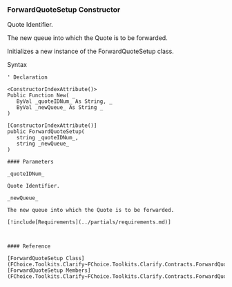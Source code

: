 ﻿### ForwardQuoteSetup Constructor

Quote Identifier.

The new queue into which the Quote is to be forwarded.

Initializes a new instance of the ForwardQuoteSetup class.

Syntax

```vbnet
' Declaration

<ConstructorIndexAttribute()>
Public Function New( _
   ByVal _quoteIDNum_ As String, _
   ByVal _newQueue_ As String _
)

[ConstructorIndexAttribute()]
public ForwardQuoteSetup( 
   string _quoteIDNum_,
   string _newQueue_
)

#### Parameters

_quoteIDNum_

Quote Identifier.

_newQueue_

The new queue into which the Quote is to be forwarded.

[!include[Requirements](../partials/requirements.md)]



#### Reference

[ForwardQuoteSetup Class](FChoice.Toolkits.Clarify~FChoice.Toolkits.Clarify.Contracts.ForwardQuoteSetup.md)  
[ForwardQuoteSetup Members](FChoice.Toolkits.Clarify~FChoice.Toolkits.Clarify.Contracts.ForwardQuoteSetup_members.md)